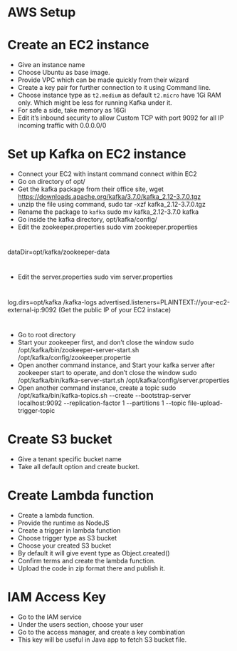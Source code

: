 # AWS Setup

# Create an EC2 instance
- Give an instance name
- Choose Ubuntu as base image.
- Provide VPC which can be made quickly from their wizard
- Create a key pair for further connection to it using Command line.
- Choose instance type as `t2.medium` as default `t2.micro` have 1Gi RAM only. Which might be less for running Kafka under it.
- For safe a side, take memory as 16Gi
- Edit it’s  inbound security to allow Custom TCP with port 9092 for all IP incoming traffic with 0.0.0.0/0


# Set up Kafka on EC2 instance
- Connect your EC2 with instant command connect within EC2
- Go on directory of opt/
- Get the kafka package from their office site, 
wget https://downloads.apache.org/kafka/3.7.0/kafka_2.12-3.7.0.tgz
- unzip the file using command, 
sudo tar -xzf kafka_2.12-3.7.0.tgz
- Rename the package to `kafka`
sudo mv kafka_2.12-3.7.0 kafka
- Go inside the kafka directory, 
opt/kafka/config/
- Edit the zookeeper.properties
sudo vim zookeeper.properties
#
dataDir=opt/kafka/zookeeper-data
#
- Edit the server.properties
sudo vim server.properties
#
log.dirs=opt/kafka /kafka-logs
advertised.listeners=PLAINTEXT://your-ec2-external-ip:9092 (Get the public IP of your EC2 instace)
#
- Go to root directory
- Start your zookeeper first, and don’t close the window
sudo /opt/kafka/bin/zookeeper-server-start.sh /opt/kafka/config/zookeeper.propertie
- Open another command instance, and Start your kafka server after zookeeper start to operate, and don’t close the window
sudo /opt/kafka/bin/kafka-server-start.sh /opt/kafka/config/server.properties
- Open another command instance, create a topic
sudo /opt/kafka/bin/kafka-topics.sh --create --bootstrap-server localhost:9092 --replication-factor 1 --partitions 1 --topic file-upload-trigger-topic


# Create S3 bucket
- Give a tenant specific bucket name
- Take all default option and create bucket.


# Create Lambda function
- Create a lambda function.
- Provide the runtime as NodeJS
- Create a trigger in lambda function
- Choose trigger type as S3 bucket
- Choose your created S3 bucket
- By default it will give event type as Object.created()
- Confirm terms and create the lambda function.
- Upload the code in zip format there and publish it.


# IAM Access Key
- Go to the IAM service
- Under the users section, choose your user
- Go to the access manager, and create a key combination
- This key will be useful in Java app to fetch S3 bucket file.
